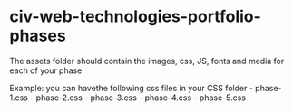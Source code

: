 # civ-web-technologies-portfolio-phases

The assets folder should contain the images, css, JS, fonts and media for each of your phase

Example: you can havethe following css files in your CSS folder
        - phase-1.css
        - phase-2.css
        - phase-3.css
        - phase-4.css
        - phase-5.css